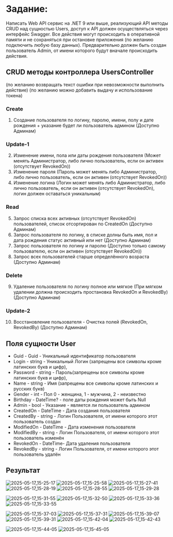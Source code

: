 # Задание: 
Написать Web API сервис на .NET 9 или выше, реализующий API методы CRUD над
сущностью Users, доступ к API должен осуществляться через интерфейс Swagger.
Все действия могут происходить в оперативной памяти и не сохраняться при остановке
приложения (по желанию подключить любую базу данных).
Предварительно должен быть создан пользователь Admin, от имени которого будут вначале
происходить действия.

## CRUD методы контроллера UsersController
(по желанию возвращать текст ошибки при невозможности выполнить действие)
(по желанию можно добавить выдачу и использование токена)

### Create
1) Создание пользователя по логину, паролю, имени, полу и дате рождения + указание будет ли пользователь админом (Доступно Админам)

### Update-1
2) Изменение имени, пола или даты рождения пользователя (Может менять Администратор, либо лично пользователь, если он активен (отсутствует RevokedOn))
3) Изменение пароля (Пароль может менять либо Администратор, либо лично пользователь, если он активен (отсутствует RevokedOn))
4) Изменение логина (Логин может менять либо Администратор, либо лично пользователь, если он активен (отсутствует RevokedOn), логин должен оставаться уникальным)

### Read
5) Запрос списка всех активных (отсутствует RevokedOn) пользователей, список отсортирован по CreatedOn (Доступно Админам)
6) Запрос пользователя по логину, в списке долны быть имя, пол и дата рождения статус активный или нет (Доступно Админам)
7) Запрос пользователя по логину и паролю (Доступно только самому пользователю, если он активен (отсутствует RevokedOn))
8) Запрос всех пользователей старше определённого возраста (Доступно Админам)

### Delete
9) Удаление пользователя по логину полное или мягкое (При мягком удалении должна происходить простановка RevokedOn и RevokedBy) (Доступно Админам)

### Update-2
10) Восстановление пользователя - Очистка полей (RevokedOn, RevokedBy) (Доступно Админам)

## Поля сущности User
- Guid - Guid - Уникальный идентификатор пользователя
- Login - string - Уникальный Логин (запрещены все символы кроме латинских букв и цифр),
- Password - string - Пароль(запрещены все символы кроме латинских букв и цифр),
- Name - string - Имя (запрещены все символы кроме латинских и русских букв)
- Gender - int - Пол 0 - женщина, 1 - мужчина, 2 - неизвестно
- Birthday - DateTime? - поле даты рождения может быть Null
- Admin - bool - Указание - является ли пользователь админом
- CreatedOn - DateTime - Дата создания пользователя
- CreatedBy - string - Логин Пользователя, от имени которого этот пользователь создан
- ModifiedOn - DateTime - Дата изменения пользователя
- ModifiedBy - string - Логин Пользователя, от имени которого этот пользователь изменён
- RevokedOn - DateTime- Дата удаления пользователя
- RevokedBy - string - Логин Пользователя, от имени которого этот пользователь удалён

## Результат
![2025-05-17_15-25-17](https://github.com/user-attachments/assets/a8d1fbcf-fafb-42c3-be39-a01e304a7130)
![2025-05-17_15-25-58](https://github.com/user-attachments/assets/55e88d8d-668a-4a09-96d0-d51645a42cf5)
![2025-05-17_15-27-41](https://github.com/user-attachments/assets/3f3aa5ba-8ba2-4df6-9dd8-9c355e3b3f43)
![2025-05-17_15-28-19](https://github.com/user-attachments/assets/34611316-e3d2-4707-bc39-e106d33af700)
![2025-05-17_15-28-55](https://github.com/user-attachments/assets/36c00e9e-82ee-4e15-bd98-fc0da5933123)
![2025-05-17_15-29-28](https://github.com/user-attachments/assets/cbfd2406-4a07-4b40-a7d1-5ce6a13d61bc)

![2025-05-17_15-31-55](https://github.com/user-attachments/assets/5b65f56d-48c1-4462-87a7-b202c1253727)
![2025-05-17_15-32-50](https://github.com/user-attachments/assets/687f810c-fa9a-426c-bd4f-cf20a7ce275c)
![2025-05-17_15-33-36](https://github.com/user-attachments/assets/cce561c8-0e2d-4822-b83a-47f57f4ad1ce)
![2025-05-17_15-33-55](https://github.com/user-attachments/assets/2da7f38f-40d2-440c-8e1f-3c275195a0aa)

![2025-05-17_15-37-03](https://github.com/user-attachments/assets/700e5e2a-157e-4b3d-8cbd-5a055c598611)
![2025-05-17_15-37-31](https://github.com/user-attachments/assets/dd48b668-53ca-4883-a8c6-054fe75b40b0)
![2025-05-17_15-39-07](https://github.com/user-attachments/assets/3b3023e4-0c77-42fc-b7a5-565417c5386e)
![2025-05-17_15-39-31](https://github.com/user-attachments/assets/9410b5e8-275d-48f5-abdf-14d5127e4ade)
![2025-05-17_15-42-04](https://github.com/user-attachments/assets/d890674a-ceb3-4607-8465-283b83e14aba)
![2025-05-17_15-42-43](https://github.com/user-attachments/assets/2220f228-9e4c-4f45-a16e-74b92cc37d13)

![2025-05-17_15-44-05](https://github.com/user-attachments/assets/791e7af0-9c75-4db4-af63-7b4f8d340e12)
![2025-05-17_15-45-05](https://github.com/user-attachments/assets/f02cd226-e517-4f0e-b558-1e668f33a691)

